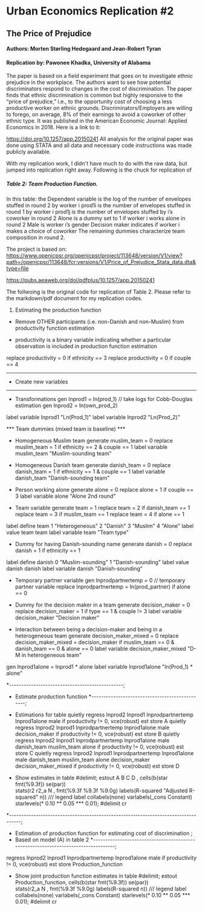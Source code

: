 # Urban Economics Replication #2
## The Price of Prejudice
#### Authors: Morten Størling Hedegaard and Jean-Robert Tyran
#### Replication by: Pawonee Khadka, University of Alabama

The paper is based on a field experiment that goes on to investigate ethnic prejudice in the workplace. The authors want to see how potential discriminators respond to changes in the cost of discrimination. The paper finds that ethnic discrimination is common but highly responsive to the
“price of prejudice,” i.e., to the opportunity cost of choosing a less productive worker on ethnic grounds. Discriminators/Employers are willing to forego, on average,  8% of their earnings to avoid a coworker of other ethnic type. It was published in the American Economic Journal: Applied Economics in 2018. Here is a link to it:

https://doi.org/10.1257/app.20150241
All analysis for the original paper was done using STATA and all data and necessary code instructions was made publicly available.

With my replication work, I didn't have much to do with the raw data, but jumped into replication right away. Following is the chuck for replication of 
##### Table 2: Team Production Function.
In this table:
    the Dependent variable is the log of the number of envelopes stuffed in round 2 by worker i
    prod1i is the number of envelopes stuffed in round 1 by worker i
    prod1j is the number of envelopes stuffed by i’s coworker in round 2
    Alone is a dummy set to 1 if worker i works alone in round 2
    Male is worker i’s gender 
    Decision maker indicates if worker i makes a choice of coworker 
    The remaining dummies characterize team composition in round 2. 


The project is based on:
https://www.openicpsr.org/openicpsr/project/113648/version/V1/view?path=/openicpsr/113648/fcr:versions/V1/Price_of_Prejudice_Stata_data.dta&type=file

https://pubs.aeaweb.org/doi/pdfplus/10.1257/app.20150241

The follwoing is the original code for replication of Table 2. Please refer to the markdown/pdf document for my replication codes.


1. Estimating the production function									

* Remove OTHER participants (i.e. non-Danish and non-Muslim) from productivity function estimation

* productivity is a binary variable indicating whether a particular observation is included in production function estimation

replace productivity = 0 if ethnicity == 3
replace productivity = 0 if couple == 4

*****************************
* Create new variables
*****************************

* Transformations
gen lnprod1 = ln(prod_1)					// take logs for Cobb-Douglas estimation
gen lnprod2 = ln(own_prod_2)

label variable lnprod1 "Ln(Prod_1)"
label variable lnprod2 "Ln(Prod_2)"

*** Team dummies (mixed team is baseline) ***
* Homogeneous Muslim team
generate muslim_team = 0
replace muslim_team = 1 if ethnicity == 2 & couple == 1
label variable muslim_team "Muslim-sounding team"

* Homogeneous Danish team
generate danish_team = 0
replace danish_team = 1 if ethnicity == 1 & couple == 1
label variable danish_team "Danish-sounding team"

* Person working alone
generate alone = 0
replace alone = 1 if couple == 3
label variable alone "Alone 2nd round"

* Team variable
generate team = 1
replace team = 2 if danish_team == 1
replace team = 3 if muslim_team == 1
replace team = 4 if alone == 1

label define team 1 "Heterogeneous" 2 "Danish" 3 "Muslim" 4 "Alone"
label value team team 
label variable team "Team type"

* Dummy for having Danish-sounding name
generate danish = 0
replace danish = 1 if ethnicity == 1

label define danish 0 "Muslim-sounding" 1 "Danish-sounding"
label value danish danish
label variable danish "Danish-sounding"

* Temporary partner variable
gen lnprodpartnertemp = 0					// temporary partner variable
replace lnprodpartnertemp = ln(prod_partner) if alone == 0

* Dummy for the decision maker in a team
generate decision_maker = 0
replace decision_maker = 1 if type == 1 & couple != 3
label variable decision_maker "Decision maker"

* Interaction between being a decision-maker and being in a heterogeneous team
generate decision_maker_mixed = 0
replace decision_maker_mixed = decision_maker if muslim_team == 0 & danish_team == 0 & alone == 0
label variable decision_maker_mixed "D-M in heterogeneous team"

gen lnprod1alone = lnprod1 * alone
label variable lnprod1alone "ln(Prod_1) * alone"


*-----------------------------------------------;
* Estimate production function
*-----------------------------------------------;

* Estimations for table
quietly regress lnprod2 lnprod1 lnprodpartnertemp lnprod1alone male if productivity != 0, vce(robust)
est store A
quietly regress lnprod2 lnprod1 lnprodpartnertemp lnprod1alone male decision_maker if productivity != 0, vce(robust)
est store B
quietly regress lnprod2 lnprod1 lnprodpartnertemp lnprod1alone male danish_team muslim_team alone if productivity != 0, vce(robust)
est store C
quietly regress lnprod2 lnprod1 lnprodpartnertemp lnprod1alone male danish_team muslim_team alone decision_maker decision_maker_mixed if productivity != 0, vce(robust)
est store D


* Show estimates in table
#delimit;
estout A B C D ,
	cells(b(star fmt(%9.3f)) se(par))     
	stats(r2 r2_a N , fmt(%9.3f %9.3f %9.0g) labels(R-squared "Adjusted R-squared" n))      ///
	legend label collabels(none) varlabels(_cons Constant)
	starlevels(* 0.10 ** 0.05 *** 0.01);
#delimit cr

*-----------------------------------------------------------------------------------;
* Estimation of production function	for estimating cost of discrimination			;
* Based on model (A) in table 2
*-----------------------------------------------------------------------------------;

regress lnprod2 lnprod1 lnprodpartnertemp lnprod1alone male if productivity != 0, vce(robust)
est store Production_function

* Show joint production function estimates in table
#delimit;
estout Production_function,
	cells(b(star fmt(%9.3f)) se(par))     
	stats(r2_a N , fmt(%9.3f %9.0g) labels(R-squared n))      ///
	legend label collabels(none) varlabels(_cons Constant)
	starlevels(* 0.10 ** 0.05 *** 0.01);
#delimit cr











